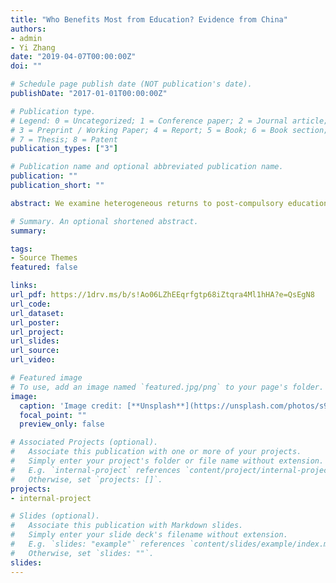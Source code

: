 ```yaml
---
title: "Who Benefits Most from Education? Evidence from China"
authors:
- admin
- Yi Zhang
date: "2019-04-07T00:00:00Z"
doi: ""

# Schedule page publish date (NOT publication's date).
publishDate: "2017-01-01T00:00:00Z"

# Publication type.
# Legend: 0 = Uncategorized; 1 = Conference paper; 2 = Journal article;
# 3 = Preprint / Working Paper; 4 = Report; 5 = Book; 6 = Book section;
# 7 = Thesis; 8 = Patent
publication_types: ["3"]

# Publication name and optional abbreviated publication name.
publication: ""
publication_short: ""

abstract: We examine heterogeneous returns to post-compulsory education attainment (high school degree or above) in China by exploiting the variation in the educational attainment caused by a reform that introduces compulsory education with different implementation dates across provinces. Using data from China Household Finance Survey (CHFS), I find that individuals who are less likely to have post-compulsory education have higher returns to education. This finding contradicts the common conclusion on post-compulsory education that individuals select them into education based on gains. One explanation for this pattern is that children who are less likely to be enrolled in the education system have more disadvantaged backgrounds and lower wages without educational attainment. Education acts as an equalizer that leads to more homogeneous wages, resulting in larger returns for children who are less likely to be reached by post-compulsory education.

# Summary. An optional shortened abstract.
summary:

tags:
- Source Themes
featured: false

links:
url_pdf: https://1drv.ms/b/s!Ao06LZhEEqrfgtp68iZtqra4Ml1hHA?e=QsEgN8
url_code: 
url_dataset: 
url_poster: 
url_project: 
url_slides: 
url_source: 
url_video: 

# Featured image
# To use, add an image named `featured.jpg/png` to your page's folder. 
image:
  caption: 'Image credit: [**Unsplash**](https://unsplash.com/photos/s9CC2SKySJM)'
  focal_point: ""
  preview_only: false

# Associated Projects (optional).
#   Associate this publication with one or more of your projects.
#   Simply enter your project's folder or file name without extension.
#   E.g. `internal-project` references `content/project/internal-project/index.md`.
#   Otherwise, set `projects: []`.
projects:
- internal-project

# Slides (optional).
#   Associate this publication with Markdown slides.
#   Simply enter your slide deck's filename without extension.
#   E.g. `slides: "example"` references `content/slides/example/index.md`.
#   Otherwise, set `slides: ""`.
slides:
---
```

